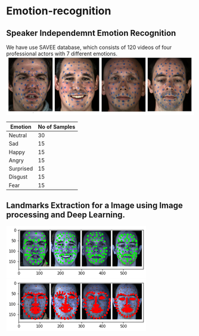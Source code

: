 # Emotion-recognition

## Speaker Independemnt Emotion Recognition

We have use SAVEE database, which consists of 120 videos of four professional actors with 7 different emotions. 
![alt text](images/DataRec.png)

Emotion       | No of Samples
------------- | -------------
Neutral       |      30
Sad           |      15
Happy         |      15
Angry         |      15
Surprised     |      15
Disgust       |      15
Fear          |      15



Landmarks Extraction for a Image using Image processing and Deep Learning.
-------------------------------------------------------------------------------------------------------------------------------

![alt text](images/bluemarks.png)
![alt text](images/landmarks.png)




